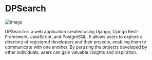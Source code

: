 # DPSearch

![image](https://user-images.githubusercontent.com/97419269/226568737-9a0c2757-306d-4f6f-a93a-16a605e7d435.png)

DPSearch is a web application created using Django, Django Rest-Framework, JavaScript, and PostgreSQL. It allows users to explore a directory of registered developers and their projects, enabling them to communicate with one another. By perusing the projects developed by other individuals, users can gain valuable insights and inspiration.

